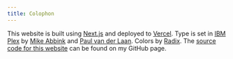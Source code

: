 ```yaml
---
title: Colophon
---
```


This website is built using [Next.js](https://nextjs.org) and deployed to [Vercel](https://vercel.com/). Type is set in [IBM Plex](https://www.ibm.com/plex/) by [Mike Abbink](https://www.mikeabbink.com) and [Paul van der Laan](https://www.boldmonday.com). Colors by [Radix](https://www.radix-ui.com). The [source code for this website](https://github.com/roeybiran/personal-website) can be found on my GitHub page.
